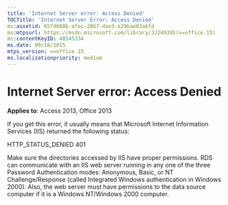 ```yaml
---
title: 'Internet Server error: Access Denied'
TOCTitle: 'Internet Server Error: Access Denied'
ms:assetid: 65f4608b-afec-2867-dae3-e29bae03a6fd
ms:mtpsurl: https://msdn.microsoft.com/library/JJ249395(v=office.15)
ms:contentKeyID: 48545334
ms.date: 09/18/2015
mtps_version: v=office.15
ms.localizationpriority: medium
---
```


# Internet Server error: Access Denied


**Applies to**: Access 2013, Office 2013

If you get this error, it usually means that Microsoft Internet Information Services (IIS) returned the following status:

HTTP\_STATUS\_DENIED 401

Make sure the directories accessed by IIS have proper permissions. RDS can communicate with an IIS web server running in any one of the three Password Authentication modes: Anonymous, Basic, or NT Challenge/Response (called Integrated Windows authentication in Windows 2000). Also, the web server must have permissions to the data source computer if it is a Windows NT/Windows 2000 computer.

